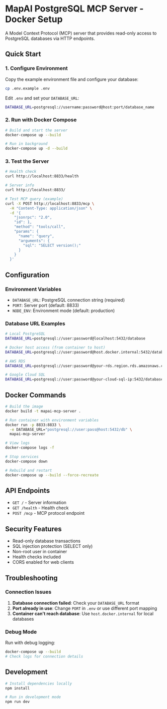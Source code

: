 # MapAI PostgreSQL MCP Server - Docker Setup

A Model Context Protocol (MCP) server that provides read-only access to PostgreSQL databases via HTTP endpoints.

## Quick Start

### 1. Configure Environment

Copy the example environment file and configure your database:

```bash
cp .env.example .env
```  

Edit `.env` and set your `DATABASE_URL`:

```bash
DATABASE_URL=postgresql://username:password@host:port/database_name
```

### 2. Run with Docker Compose

```bash
# Build and start the server
docker-compose up --build

# Run in background
docker-compose up -d --build
```

### 3. Test the Server

```bash
# Health check
curl http://localhost:8833/health

# Server info
curl http://localhost:8833/

# Test MCP query (example)
curl -X POST http://localhost:8833/mcp \
  -H "Content-Type: application/json" \
  -d '{
    "jsonrpc": "2.0",
    "id": 1,
    "method": "tools/call",
    "params": {
      "name": "query",
      "arguments": {
        "sql": "SELECT version();"
      }
    }
  }'
```

## Configuration

### Environment Variables

- `DATABASE_URL`: PostgreSQL connection string (required)
- `PORT`: Server port (default: 8833)
- `NODE_ENV`: Environment mode (default: production)

### Database URL Examples

```bash
# Local PostgreSQL
DATABASE_URL=postgresql://user:password@localhost:5432/database

# Docker host access (from container to host)
DATABASE_URL=postgresql://user:password@host.docker.internal:5432/database

# AWS RDS
DATABASE_URL=postgresql://user:password@your-rds.region.rds.amazonaws.com:5432/database

# Google Cloud SQL
DATABASE_URL=postgresql://user:password@your-cloud-sql-ip:5432/database
```

## Docker Commands

```bash
# Build the image
docker build -t mapai-mcp-server .

# Run container with environment variables
docker run -p 8833:8833 \
  -e DATABASE_URL="postgresql://user:pass@host:5432/db" \
  mapai-mcp-server

# View logs
docker-compose logs -f

# Stop services
docker-compose down

# Rebuild and restart
docker-compose up --build --force-recreate
```

## API Endpoints

- `GET /` - Server information
- `GET /health` - Health check
- `POST /mcp` - MCP protocol endpoint

## Security Features

- Read-only database transactions
- SQL injection protection (SELECT only)
- Non-root user in container
- Health checks included
- CORS enabled for web clients

## Troubleshooting

### Connection Issues

1. **Database connection failed**: Check your `DATABASE_URL` format
2. **Port already in use**: Change `PORT` in `.env` or use different port mapping
3. **Container can't reach database**: Use `host.docker.internal` for local databases

### Debug Mode

Run with debug logging:

```bash
docker-compose up --build
# Check logs for connection details
```

## Development

```bash
# Install dependencies locally
npm install

# Run in development mode
npm run dev
``` 